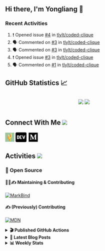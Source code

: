 ## Hi there, I'm Yongliang 👋

### Recent Activities

<!--START_SECTION:activity-->
1. ❗️ Opened issue [#4](https://github.com/tlylt/coded-clique/issues/4) in [tlylt/coded-clique](https://github.com/tlylt/coded-clique)
2. 🗣 Commented on [#3](https://github.com/tlylt/coded-clique/issues/3) in [tlylt/coded-clique](https://github.com/tlylt/coded-clique)
3. 🗣 Commented on [#3](https://github.com/tlylt/coded-clique/issues/3) in [tlylt/coded-clique](https://github.com/tlylt/coded-clique)
4. ❗️ Opened issue [#3](https://github.com/tlylt/coded-clique/issues/3) in [tlylt/coded-clique](https://github.com/tlylt/coded-clique)
5. 🗣 Commented on [#1](https://github.com/tlylt/coded-clique/issues/1) in [tlylt/coded-clique](https://github.com/tlylt/coded-clique)
<!--END_SECTION:activity-->

## GitHub Statistics :chart_with_upwards_trend:
<div align="center">
<div style="display: flex; align-items: center; justify-content: center;">

[![](https://github-readme-stats-tlylt.vercel.app/api?username=tlylt&show_icons=true&theme=tokyonight&hide_border=true&locale=en)](https://github.com/tlylt)
[![](https://github-readme-streak-stats.herokuapp.com/?user=tlylt&theme=tokyonight&hide_border=true)](https://github.com/tlylt)
</div>
</div>

## Connect With Me <img src="https://media.giphy.com/media/2wh5K5yE3ulp3xgYcG/giphy-downsized.gif" width="30">

<a href="https://www.yongliangliu.com/" target="_blank"><img align="center" src="static/site-icon.png" alt="yongliangliu.com" height="29" width="29" /></a>
<a href="https://dev.to/tlylt" target="_blank"><img align="center" src="static/dev-badge.svg" alt="dev.to/tlylt" height="35" width="35" /></a>
<a href="https://tlylt.medium.com" target="_blank"><img align="center" src="static/medium.png" alt="tlylt.medium.com" height="35" width="35" /></a>

## Activities <img src="https://media.giphy.com/media/WUlplcMpOCEmTGBtBW/giphy.gif" width="30">

### 🔭 Open Source

#### 👷‍♂️✍️ Maintaining & Contributing
[![MarkBind](https://github-readme-stats-tlylt.vercel.app/api/pin/?username=markbind&repo=markbind)](https://github.com/MarkBind/markbind)

#### ✍️ (Previously) Contributing
[![MDN](https://github-readme-stats-tlylt.vercel.app/api/pin/?username=mdn&repo=content)](https://github.com/mdn/content)

<details>
<summary> <b>🎬 Published GitHub Actions </b> </summary>

[![install-graphviz](https://github-readme-stats-tlylt.vercel.app/api/pin/?username=tlylt&repo=install-graphviz)](https://github.com/tlylt/install-graphviz)

[![reposense-action](https://github-readme-stats-tlylt.vercel.app/api/pin/?username=tlylt&repo=reposense-action)](https://github.com/tlylt/reposense-action)

[![markbin-action](https://github-readme-stats-tlylt.vercel.app/api/pin/?username=markbind&repo=markbind-action)](https://github.com/MarkBind/markbind-action)

</details>

<details>
<summary> <b>📕 Latest Blog Posts</b> </summary>

<!-- BLOG-POST-LIST:START -->
- [Deploy a ChatGPT API Server in no time](https://www.yongliangliu.com/blog/chatgpt-nextjs-server/)
- [Creating a regex-based Markdown parser in TypeScript](https://www.yongliangliu.com/blog/rmark/)
- [Create VSCode Snippets for Markdown Blog Workflows](https://www.yongliangliu.com/blog/vscode-snippets/)
- [Brag Doc 2023](https://www.yongliangliu.com/blog/brag-doc-2023/)
- [My Journey into Open Source](https://www.yongliangliu.com/blog/my-journey-into-open-source/)
<!-- BLOG-POST-LIST:END -->

</details>

<details>
<summary> <b>📊 Weekly Stats</b> </summary>

<!--START_SECTION:waka-->
![Code Time](http://img.shields.io/badge/Code%20Time-957%20hrs%2020%20mins-blue)

**🐱 My GitHub Data** 

> 📦 614.9 kB Used in GitHub's Storage 
 > 
> 🏆 1,016 Contributions in the Year 2023
 > 
> 🚫 Not Opted to Hire
 > 
> 📜 172 Public Repositories 
 > 
> 🔑 37 Private Repositories 
 > 
**I'm an Early 🐤** 

```text
🌞 Morning                3751 commits        ███████░░░░░░░░░░░░░░░░░░   29.36 % 
🌆 Daytime                3421 commits        ███████░░░░░░░░░░░░░░░░░░   26.78 % 
🌃 Evening                4739 commits        █████████░░░░░░░░░░░░░░░░   37.10 % 
🌙 Night                  864 commits         ██░░░░░░░░░░░░░░░░░░░░░░░   06.76 % 
```
📅 **I'm Most Productive on Wednesday** 

```text
Monday                   1682 commits        ███░░░░░░░░░░░░░░░░░░░░░░   13.17 % 
Tuesday                  1843 commits        ████░░░░░░░░░░░░░░░░░░░░░   14.43 % 
Wednesday                2103 commits        ████░░░░░░░░░░░░░░░░░░░░░   16.46 % 
Thursday                 1606 commits        ███░░░░░░░░░░░░░░░░░░░░░░   12.57 % 
Friday                   1666 commits        ███░░░░░░░░░░░░░░░░░░░░░░   13.04 % 
Saturday                 1927 commits        ████░░░░░░░░░░░░░░░░░░░░░   15.08 % 
Sunday                   1948 commits        ████░░░░░░░░░░░░░░░░░░░░░   15.25 % 
```


📊 **This Week I Spent My Time On** 

```text
🕑︎ Time Zone: Asia/Singapore

💬 Programming Languages: 
Markdown                 4 hrs 59 mins       ███████████░░░░░░░░░░░░░░   44.41 % 
TypeScript               3 hrs 17 mins       ███████░░░░░░░░░░░░░░░░░░   29.27 % 
YAML                     1 hr 32 mins        ███░░░░░░░░░░░░░░░░░░░░░░   13.74 % 
JSON                     33 mins             █░░░░░░░░░░░░░░░░░░░░░░░░   05.01 % 
Python                   24 mins             █░░░░░░░░░░░░░░░░░░░░░░░░   03.64 % 
```


 Last Updated on 03/05/2023 00:46:51 UTC
<!--END_SECTION:waka-->

</details>
